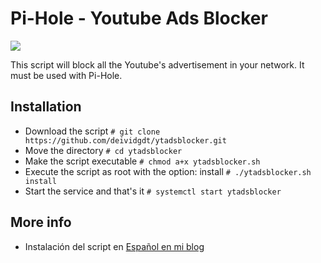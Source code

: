 # Pi-Hole - Youtube Ads Blocker

![](https://deividsdocs.files.wordpress.com/2019/01/ytdasblocker.png)

This script will block all the Youtube's advertisement in your network. It must be used with Pi-Hole.

## Installation
- Download the script 
  `# git clone https://github.com/deividgdt/ytadsblocker.git`
- Move the directory
  `# cd ytadsblocker`
- Make the script executable
  `# chmod a+x ytadsblocker.sh`
- Execute the script as root with the option: install
  `# ./ytadsblocker.sh install`
- Start the service and that's it
  `# systemctl start ytadsblocker`

## More info
- Instalación del script en [Español en mi blog](https://deividsdocs.wordpress.com/2018/11/28/bloquear-anuncios-de-youtube-en-pihole/)
